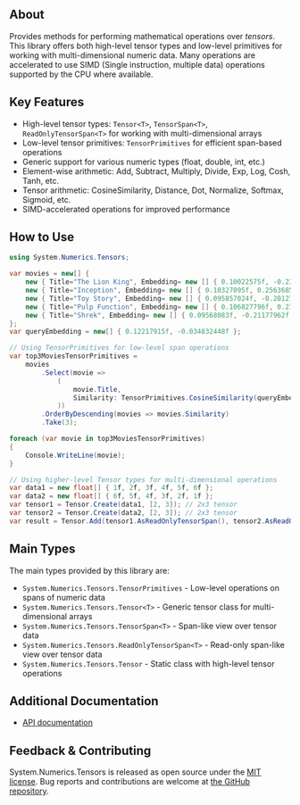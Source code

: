 ## About

Provides methods for performing mathematical operations over _tensors_. This library offers both high-level tensor types and low-level primitives for working with multi-dimensional numeric data.  Many operations are accelerated to use SIMD (Single instruction, multiple data) operations supported by the CPU where available.

## Key Features

* High-level tensor types: `Tensor<T>`, `TensorSpan<T>`, `ReadOnlyTensorSpan<T>` for working with multi-dimensional arrays
* Low-level tensor primitives: `TensorPrimitives` for efficient span-based operations
* Generic support for various numeric types (float, double, int, etc.)
* Element-wise arithmetic: Add, Subtract, Multiply, Divide, Exp, Log, Cosh, Tanh, etc.
* Tensor arithmetic: CosineSimilarity, Distance, Dot, Normalize, Softmax, Sigmoid, etc.
* SIMD-accelerated operations for improved performance

## How to Use

```C#
using System.Numerics.Tensors;

var movies = new[] {
    new { Title="The Lion King", Embedding= new [] { 0.10022575f, -0.23998135f } },
    new { Title="Inception", Embedding= new [] { 0.10327095f, 0.2563685f } },
    new { Title="Toy Story", Embedding= new [] { 0.095857024f, -0.201278f } },
    new { Title="Pulp Function", Embedding= new [] { 0.106827796f, 0.21676421f } },
    new { Title="Shrek", Embedding= new [] { 0.09568083f, -0.21177962f } }
};
var queryEmbedding = new[] { 0.12217915f, -0.034832448f };

// Using TensorPrimitives for low-level span operations
var top3MoviesTensorPrimitives =
    movies
        .Select(movie =>
            (
                movie.Title,
                Similarity: TensorPrimitives.CosineSimilarity(queryEmbedding, movie.Embedding)
            ))
        .OrderByDescending(movies => movies.Similarity)
        .Take(3);

foreach (var movie in top3MoviesTensorPrimitives)
{
    Console.WriteLine(movie);
}

// Using higher-level Tensor types for multi-dimensional operations  
var data1 = new float[] { 1f, 2f, 3f, 4f, 5f, 6f };
var data2 = new float[] { 6f, 5f, 4f, 3f, 2f, 1f };
var tensor1 = Tensor.Create(data1, [2, 3]); // 2x3 tensor
var tensor2 = Tensor.Create(data2, [2, 3]); // 2x3 tensor
var result = Tensor.Add(tensor1.AsReadOnlyTensorSpan(), tensor2.AsReadOnlyTensorSpan());
```

## Main Types

The main types provided by this library are:

* `System.Numerics.Tensors.TensorPrimitives` - Low-level operations on spans of numeric data
* `System.Numerics.Tensors.Tensor<T>` - Generic tensor class for multi-dimensional arrays  
* `System.Numerics.Tensors.TensorSpan<T>` - Span-like view over tensor data
* `System.Numerics.Tensors.ReadOnlyTensorSpan<T>` - Read-only span-like view over tensor data
* `System.Numerics.Tensors.Tensor` - Static class with high-level tensor operations

## Additional Documentation

* [API documentation](https://learn.microsoft.com/dotnet/api/system.numerics.tensors)

## Feedback & Contributing

System.Numerics.Tensors is released as open source under the [MIT license](https://licenses.nuget.org/MIT). Bug reports and contributions are welcome at [the GitHub repository](https://github.com/dotnet/runtime).
